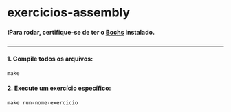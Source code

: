 # exercicios-assembly

#### ❗Para rodar, certifique-se de ter o [Bochs](https://bochs.sourceforge.io/) instalado.

---
#### 1. Compile todos os arquivos: 
    make
#### 2. Execute um exercício específico:   
    make run-nome-exercicio
